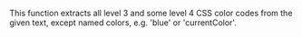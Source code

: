 This function extracts all level 3 and some level 4 CSS color codes from the given text, except named colors, e.g. 'blue' or 'currentColor'.